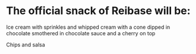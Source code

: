 # The official snack of Reibase will be:

Ice cream with sprinkles and whipped cream with a cone dipped in chocolate smothered in chocolate sauce and a cherry on top


Chips and salsa
